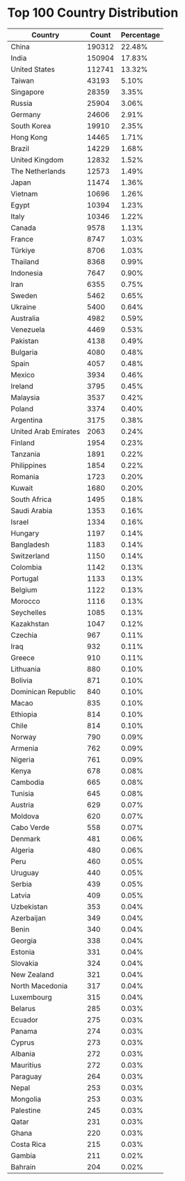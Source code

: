 # Top 100 Country Distribution
| Country | Count | Percentage |
|----|----|----|
| China | 190312 | 22.48% |
| India | 150904 | 17.83% |
| United States | 112741 | 13.32% |
| Taiwan | 43193 | 5.10% |
| Singapore | 28359 | 3.35% |
| Russia | 25904 | 3.06% |
| Germany | 24606 | 2.91% |
| South Korea | 19910 | 2.35% |
| Hong Kong | 14465 | 1.71% |
| Brazil | 14229 | 1.68% |
| United Kingdom | 12832 | 1.52% |
| The Netherlands | 12573 | 1.49% |
| Japan | 11474 | 1.36% |
| Vietnam | 10696 | 1.26% |
| Egypt | 10394 | 1.23% |
| Italy | 10346 | 1.22% |
| Canada | 9578 | 1.13% |
| France | 8747 | 1.03% |
| Türkiye | 8706 | 1.03% |
| Thailand | 8368 | 0.99% |
| Indonesia | 7647 | 0.90% |
| Iran | 6355 | 0.75% |
| Sweden | 5462 | 0.65% |
| Ukraine | 5400 | 0.64% |
| Australia | 4982 | 0.59% |
| Venezuela | 4469 | 0.53% |
| Pakistan | 4138 | 0.49% |
| Bulgaria | 4080 | 0.48% |
| Spain | 4057 | 0.48% |
| Mexico | 3934 | 0.46% |
| Ireland | 3795 | 0.45% |
| Malaysia | 3537 | 0.42% |
| Poland | 3374 | 0.40% |
| Argentina | 3175 | 0.38% |
| United Arab Emirates | 2063 | 0.24% |
| Finland | 1954 | 0.23% |
| Tanzania | 1891 | 0.22% |
| Philippines | 1854 | 0.22% |
| Romania | 1723 | 0.20% |
| Kuwait | 1680 | 0.20% |
| South Africa | 1495 | 0.18% |
| Saudi Arabia | 1353 | 0.16% |
| Israel | 1334 | 0.16% |
| Hungary | 1197 | 0.14% |
| Bangladesh | 1183 | 0.14% |
| Switzerland | 1150 | 0.14% |
| Colombia | 1142 | 0.13% |
| Portugal | 1133 | 0.13% |
| Belgium | 1122 | 0.13% |
| Morocco | 1116 | 0.13% |
| Seychelles | 1085 | 0.13% |
| Kazakhstan | 1047 | 0.12% |
| Czechia | 967 | 0.11% |
| Iraq | 932 | 0.11% |
| Greece | 910 | 0.11% |
| Lithuania | 880 | 0.10% |
| Bolivia | 871 | 0.10% |
| Dominican Republic | 840 | 0.10% |
| Macao | 835 | 0.10% |
| Ethiopia | 814 | 0.10% |
| Chile | 814 | 0.10% |
| Norway | 790 | 0.09% |
| Armenia | 762 | 0.09% |
| Nigeria | 761 | 0.09% |
| Kenya | 678 | 0.08% |
| Cambodia | 665 | 0.08% |
| Tunisia | 645 | 0.08% |
| Austria | 629 | 0.07% |
| Moldova | 620 | 0.07% |
| Cabo Verde | 558 | 0.07% |
| Denmark | 481 | 0.06% |
| Algeria | 480 | 0.06% |
| Peru | 460 | 0.05% |
| Uruguay | 440 | 0.05% |
| Serbia | 439 | 0.05% |
| Latvia | 409 | 0.05% |
| Uzbekistan | 353 | 0.04% |
| Azerbaijan | 349 | 0.04% |
| Benin | 340 | 0.04% |
| Georgia | 338 | 0.04% |
| Estonia | 331 | 0.04% |
| Slovakia | 324 | 0.04% |
| New Zealand | 321 | 0.04% |
| North Macedonia | 317 | 0.04% |
| Luxembourg | 315 | 0.04% |
| Belarus | 285 | 0.03% |
| Ecuador | 275 | 0.03% |
| Panama | 274 | 0.03% |
| Cyprus | 273 | 0.03% |
| Albania | 272 | 0.03% |
| Mauritius | 272 | 0.03% |
| Paraguay | 264 | 0.03% |
| Nepal | 253 | 0.03% |
| Mongolia | 253 | 0.03% |
| Palestine | 245 | 0.03% |
| Qatar | 231 | 0.03% |
| Ghana | 220 | 0.03% |
| Costa Rica | 215 | 0.03% |
| Gambia | 211 | 0.02% |
| Bahrain | 204 | 0.02% |
